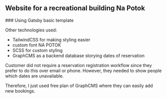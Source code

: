 ## Website for a recreational building Na Potok

### Using Gatsby basic template

Other technologies used:
- TailwindCSS for making styling easier
- custom font NA POTOK
- SCSS for custom styling
- GraphCMS as a backend database storying dates of reservation

Customer did not require a reservation registration workflow since they prefer to do this over email or phone. However, they needed to show people which dates are unavailable. 

Therefore, I just used free plan of GraphCMS where they can easily add new bookings.